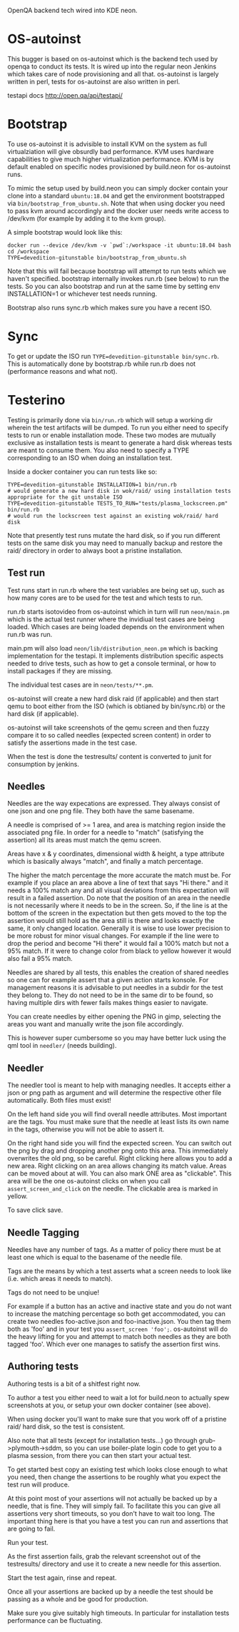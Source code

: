 OpenQA backend tech wired into KDE neon.

# OS-autoinst

This bugger is based on os-autoinst which is the backend tech used by openqa to conduct its tests.
It is wired up into the regular neon Jenkins which takes care of node provisioning and all that.
os-autoinst is largely written in perl, tests for os-autoinst are also written in perl.

testapi docs http://open.qa/api/testapi/

# Bootstrap

To use os-autoinst it is advisible to install KVM on the system as full
virtualziation will give obsurdly bad performance. KVM uses hardware
capabilities to give much higher virtualization performance. KVM is by default
enabled on specific nodes provisioned by build.neon for os-autoinst runs.

To mimic the setup used by build.neon you can simply docker contain your clone
into a standard `ubuntu:18.04` and get the environment bootstrapped via
`bin/bootstrap_from_ubuntu.sh`.
Note that when using docker you need to pass kvm around accordingly and the
docker user needs write access to /dev/kvm (for example by adding it to the kvm
group).

A simple bootstrap would look like this:

```
docker run --device /dev/kvm -v `pwd`:/workspace -it ubuntu:18.04 bash
cd /workspace
TYPE=devedition-gitunstable bin/bootstrap_from_ubuntu.sh
```

Note that this will fail because bootstrap will attempt to run tests
which we haven't specified.
bootstrap internally invokes run.rb (see below) to run the tests. So you can
also bootstrap and run at the same time by setting env INSTALLATION=1 or
whichever test needs running.

Bootstrap also runs sync.rb which makes sure you have a recent ISO.

# Sync

To get or update the ISO run `TYPE=devedition-gitunstable bin/sync.rb`.
This is automatically done by bootstrap.rb while run.rb does not (performance
reasons and what not).

# Testerino

Testing is primarily done via `bin/run.rb` which will setup a working dir
wherein the test artifacts will be dumped.
To run you either need to specify tests to run or enable installation mode.
These two modes are mutually exclusive as installation tests is meant to generate
a hard disk whereas tests are meant to consume them.
You also need to specify a TYPE corresponding to an ISO when doing an installation test.

Inside a docker container you can run tests like so:

```
TYPE=devedition-gitunstable INSTALLATION=1 bin/run.rb
# would generate a new hard disk in wok/raid/ using installation tests appropriate for the git unstable ISO
TYPE=devedition-gitunstable TESTS_TO_RUN="tests/plasma_lockscreen.pm" bin/run.rb
# would run the lockscreen test against an existing wok/raid/ hard disk
```

Note that presently test runs mutate the hard disk, so if you run different tests
on the same disk you may need to manually backup and restore the raid/ directory
in order to always boot a pristine installation.

## Test run

Test runs start in run.rb where the test variables are being set up, such as
how many cores are to be used for the test and which tests to run.

run.rb starts isotovideo from os-autoinst which in turn will run `neon/main.pm`
which is the actual test runner where the invidiual test cases are being loaded.
Which cases are being loaded depends on the environment when run.rb was run.

main.pm will also load `neon/lib/distribution_neon.pm` which is backing implementation
for the testapi. It implements distribution specific aspects needed to drive tests,
such as how to get a console terminal, or how to install packages if they are missing.

The individual test cases are in `neon/tests/**.pm`.

os-autoinst will create a new hard disk raid (if applicable) and then start qemu
to boot either from the ISO (which is obtianed by bin/sync.rb) or the hard disk
(if applicable).

os-autoinst will take screenshots of the qemu screen and then fuzzy compare
it to so called needles (expected screen content) in order to satisfy
the assertions made in the test case.

When the test is done the testresults/ content is converted to junit for consumption by jenkins.

## Needles

Needles are the way expecations are expressed. They always consist of one json
and one png file. They both have the same basename.

A needle is comprised of >= 1 area, and area is matching region inside the
associated png file. In order for a needle to "match" (satisfying the assertion)
all its areas must match the qemu screen.

Areas have x & y coordinates, dimensional width & height, a type attribute which
is basically always "match", and finally a match percentage.

The higher the match percentage the more accurate the match must be. For example
if you place an area above a line of text that says "Hi there." and it needs a
100% match any and all visual deviations from this expectation will result in a
failed assertion. Do note that the position of an area in the needle is not
necessarily where it needs to be in the screen. So, if the line is at the bottom
of the screen in the expectation but then gets moved to the top the assertion
would still hold as the area still is there and looks exactly the same, it
only changed location. Generally it is wise to use lower precision to
be more robust for minor visual changes. For example if the line were to drop
the period and become "Hi there" it would fail a 100% match but not a 95% match.
If it were to change color from black to yellow however it would also fail a 95%
match.

Needles are shared by all tests, this enables the creation of shared needles so
one can for example assert that a given action starts konsole. For management
reasons it is advisable to put needles in a subdir for the test they belong to.
They do not need to be in the same dir to be found, so having multiple dirs with
fewer fails makes things easier to navigate.

You can create needles by either opening the PNG in gimp, selecting the areas
you want and manually write the json file accordingly.

This is however super cumbersome so you may have better luck using the qml tool
in `needler/` (needs building).

## Needler

The needler tool is meant to help with managing needles. It accepts either a
json or png path as argument and will determine the respective other file
automatically. Both files must exist!

On the left hand side you will find overall needle attributes. Most important
are the tags. You must make sure that the needle at least lists
its own name in the tags, otherwise you will not be able to assert it.

On the right hand side you will find the expected screen. You can switch out the
png by drag and dropping another png onto this area. This immediately overwrites
the old png, so be careful. Right clicking here allows you to add a new area.
Right clicking on an area allows changing its match value. Areas can be moved
about at will. You can also mark ONE area as "clickable". This area will be the one
os-autoinst clicks on when you call `assert_screen_and_click` on the needle.
The clickable area is marked in yellow.

To save click save.

## Needle Tagging

Needles have any number of tags. As a matter of policy there must be at least
one which is equal to the basename of the needle file.

Tags are the means by which a test asserts what a screen needs to look like
(i.e. which areas it needs to match).

Tags do not need to be unqiue!

For example if a button has an active and inactive state and you do not want to
increase the matching percentage so both get accommodated, you can create two
needles foo-active.json and foo-inactive.json. You then tag them both as 'foo'
and in your test you `assert_screen 'foo';`. os-autoinst will do the heavy
lifting for you and attempt to match both needles as they are both tagged 'foo'.
Which ever one manages to satisfy the assertion first wins.

## Authoring tests

Authoring tests is a bit of a shitfest right now.

To author a test you either need to wait a lot for build.neon to actually spew
screenshots at you, or setup your own docker container (see above).

When using docker you'll want to make sure that you work off of a pristine raid/
hard disk, so the test is consistent.

Also note that all tests (except for installation tests...) go through
grub->plymouth->sddm, so you can use boiler-plate login code to get you to a
plasma session, from there you can then start your actual test.

To get started best copy an existing test which looks close enough to what you
need, then change the assertions to be roughly what you expect the test run will
produce.

At this point most of your assertions will not actually be backed up by a needle,
that is fine. They will simply fail. To facilitate this you can give all assertions
very short timeouts, so you don't have to wait too long.
The important thing here is that you have a test you can run and assertions that
are going to fail.

Run your test.

As the first assertion fails, grab the relevant screenshot out of the
testresults/ directory and use it to create a new needle for this assertion.

Start the test again, rinse and repeat.

Once all your assertions are backed up by a needle the test should be passing
as a whole and be good for production.

Make sure you give suitably high timeouts. In particular for installation tests
performance can be fluctuating.
